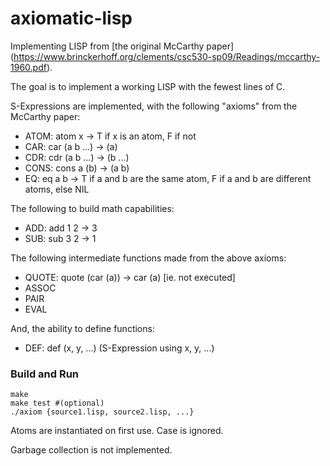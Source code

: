 # axiomatic-lisp

Implementing LISP from [the original McCarthy paper]
(https://www.brinckerhoff.org/clements/csc530-sp09/Readings/mccarthy-1960.pdf).

The goal is to implement a working LISP with the fewest lines of C.

S-Expressions are implemented, with the following "axioms" from the McCarthy paper:

* ATOM: atom x -> T if x is an atom, F if not
* CAR: car (a b ...) -> (a)
* CDR: cdr (a b ...) -> (b ...)
* CONS: cons a (b) -> (a b)
* EQ: eq a b -> T if a and b are the same atom, F if a and b are different atoms, else NIL

The following to build math capabilities:

* ADD: add 1 2 -> 3
* SUB: sub 3 2 -> 1

The following intermediate functions made from the above axioms:

* QUOTE: quote (car (a)) -> car (a) [ie. not executed]
* ASSOC
* PAIR
* EVAL

And, the ability to define functions:

* DEF: def (x, y, ...) (S-Expression using x, y, ...)

### Build and Run

    make
    make test #(optional)
    ./axiom {source1.lisp, source2.lisp, ...}

Atoms are instantiated on first use.  Case is ignored.

Garbage collection is not implemented.
